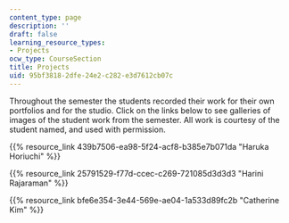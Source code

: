 ```yaml
---
content_type: page
description: ''
draft: false
learning_resource_types:
- Projects
ocw_type: CourseSection
title: Projects
uid: 95bf3818-2dfe-24e2-c282-e3d7612cb07c
---
```

Throughout the semester the students recorded their work for their own portfolios and for the studio. Click on the links below to see galleries of images of the student work from the semester. All work is courtesy of the student named, and used with permission.

{{% resource_link 439b7506-ea98-5f24-acf8-b385e7b071da "Haruka Horiuchi" %}}

{{% resource_link 25791529-f77d-ccec-c269-721085d3d3d3 "Harini Rajaraman" %}}

{{% resource_link bfe6e354-3e44-569e-ae04-1a533d89fc2b "Catherine Kim" %}}